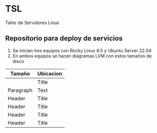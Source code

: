 # TSL
Taller de Servidores Linux
## Repositorio para deploy de servicios 
1. Se inician tres equipos con Rocky Linux 8.5 y Ubuntu Server 22.04
2. En ambos equipos se hacen diagramas LVM con estos tamaños de disco

| Tamaño | Ubicacion |
| ----------- | ----------- |
|  | Title |
| Paragraph | Text |
| Header | Title |
| Header | Title |
| Header | Title |
| Header | Title |

